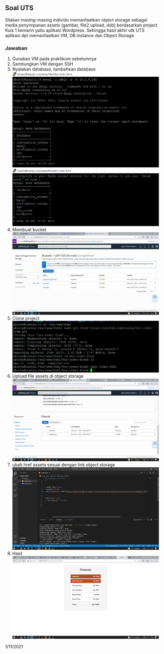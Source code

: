 ## Soal UTS
Silakan masing-masing individu memanfaatkan object storage sebagai media penyimpanan assets (gambar, file2 upload, dsb) berdasarkan project Kuis 1 kemarin yaitu aplikasi Wordpress.
Sehingga hasil akhir utk UTS aplikasi dpt memanfaatkan VM, DB instance dan Object Storage.

### Jawaban 
1. Gunakan VM pada praktikum sebelumnya
2. Sambungkan VM dengan SSH
3. Nyalakan database, tambahkan database 
![Screenshot](img/db2(2).png)
![Screenshot](img/clone(2).png)
4. Membuat bucket
![Screenshot](img/bucket.png)
5. Clone project
![Screenshot](img/clone(3).png)
6. Upload file assets di object storage
![Screenshot](img/object.png)
7. ubah href assets sesuai dengan link object storage
![Screenshot](img/ubah_url.png)
8. Hasil 
![Screenshot](img/hasil.png)

1/11/2021
